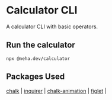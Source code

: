 # Calculator CLI

A calculator CLI with basic operators.

## Run the calculator

```
npx @neha.dev/calculator
```

## Packages Used

[chalk](https://github.com/chalk/chalk) |
[inquirer](https://github.com/SBoudrias/Inquirer.js) |
[chalk-animation](https://github.com/bokub/chalk-animation) |
[figlet](https://github.com/patorjk/figlet.js) |
